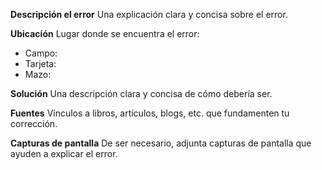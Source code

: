 **Descripción el error**
Una explicación clara y concisa sobre el error.

**Ubicación**
Lugar donde se encuentra el error:
- Campo:
- Tarjeta:
- Mazo:

**Solución**
Una descripción clara y concisa de cómo debería ser.

**Fuentes**
Vínculos a libros, artículos, blogs, etc. que fundamenten tu corrección.

**Capturas de pantalla**
De ser necesario, adjunta capturas de pantalla que ayuden a explicar el error.
